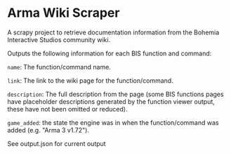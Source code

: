# Arma Wiki Scraper
A scrapy project to retrieve documentation information from the Bohemia Interactive Studios community wiki.

Outputs the following information for each BIS function and command:

`name`: The function/command name.

`link`: The link to the wiki page for the function/command.

`description`: The full description from the page (some BIS functions pages have placeholder descriptions generated by the function viewer output, these have not been omitted or reduced).

`game_added`: the state the engine was in when the function/command was added (e.g. "Arma 3 v1.72").


See output.json for current output
